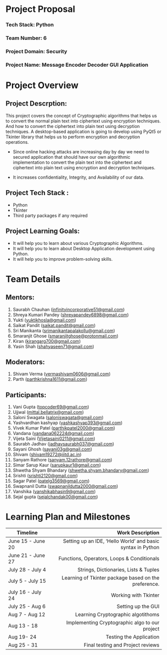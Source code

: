 # Project Proposal

### Tech Stack: Python

### Team Number: 6

### Project Domain: Security

### Project Name: Message Encoder Decoder GUI Application

# Project Overview

## Project Descrption:

This project covers the concept of Cryptographic algorithms that helps us to convert the normal plain text into ciphertext using encryption techniques. And how to convert the ciphertext into plain text using decryption techniques. A desktop-based application is going to develop using PyQt5 or Tkinter library that helps us to perform encryption and decryption operations.

- Since online hacking attacks are increasing day by day we need to secured application that should have our own algorithmic
  implementation to convert the plain text into the ciphertext and ciphertext into plain text using encryption and decryption techniques.

* It increases confidentiality, Integrity, and Availability of our data.

## Project Tech Stack :

- Python
- Tkinter
- Third party packages if any required

## Project Learning Goals:

- It will help you to learn about various Cryptographic Algorithms.
- It will help you to learn about Desktop Application development using Python.
- It will help you to improve problem-solving skills.

# Team Details

## Mentors:

1. Saurabh Chauhan (infinityincorporative51@gmail.com)
2. Shreya Kumari Pandey (shreyapandey6898@gmail.com)
3. Yukti (yuktikhosla@gmail.com)
4. Saikat Pandit (saikat.pandit@gmail.com)
5. Sri Manikanta (srimanikantapalakollu@gmail.com)
6. Smaranjit Ghose (smaranjitghose@protonmail.com)
7. Kiran (kirangarg700@gmail.com)
8. Yasin Shah (shahyaseen71@gmail.com)

## Moderators:

1. Shivam Verma (vermashivam0606@gmail.com)
2. Parth (parthkrishna1611@gmail.com)

## Participants:

1. Vani Gupta (topcoder69@gmail.com)
2. Ujjwal (mittal.bellatrix@gmail.com)
3. Saloni Swagata (saloniswagata@gmail.com)
4. Yashvardhan kashyap (yashkashyap393@gmail.com)
5. Vivek Kumar Patel (parthikpatel2000@gmail.com)
6. Vandana (vandana062224@gmail.com)
7. Vijeta Saini (Vijetasaini0211@gmail.com)
8. Saurabh Jadhav (jadhavsaurabh037@gmail.com)
9. Sayani Ghosh (sayani03g@gmail.com)
10. Shivam (shivam19272@iiitd.ac.in)
11. Sanyam Rathore (sanyam.12rathore@gmail.com)
12. Simar Sarup Kaur (sarupkaur1@gmail.com)
13. Shwetha Shyam Bhandary (shwetha.shyam.bhandary@gmail.com)
14. Srishti (srishti2120@gmail.com)
15. Sagar Patel (patelg3569@gmail.com)
16. Swapnanil Dutta (swapnanildutta2000@gmail.com)
17. Vanshika (vanshikabhasin9@gmail.com)
18. Sejal gupta (sejalchandak00@gmail.com)

# Learning Plan and Milestones

| Timeline          |                                            Work Description |
| ----------------- | ----------------------------------------------------------: |
| June 15 - June 20 | Setting up an IDE, ‘Hello World’ and basic syntax in Python |
| June 21 - June 27 |                  Functions, Operators, Loops & Conditionals |
| July 28 - July 4  |                       Strings, Dictionaries, Lists & Tuples |
| July 5 - July 15  |        Learning of Tkinter package based on the preference. |
| July 16 - July 24 |                                        Working with Tkinter |
| July 25 - Aug 6   |                                          Setting up the GUI |
| Aug 7 - Aug 12   |                          Learning Cryptographic algotithoms |
| Aug 13 - 18       |              Implementing Cryptographic algo to our project |
| Aug 19- 24        |                                     Testing the Application |
| Aug 25 - 31       |                           Final testing and Project reviews |
